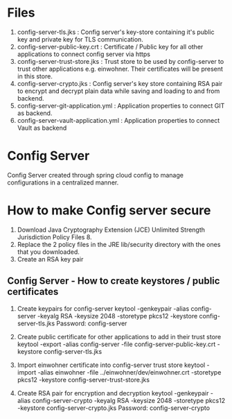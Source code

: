 Files
=====
1. config-server-tls.jks : Config server's key-store containing it's public key and private key for TLS communication.
2. config-server-public-key.crt : Certificate / Public key for all other applications to connect config server via https
3. config-server-trust-store.jks : Trust store to be used by config-server to trust other applications e.g. einwohner. Their certificates will be present in this store.
4. config-server-crypto.jks : Config server's key store containing RSA pair to encrypt and decrypt plain data while saving and loading to and from backend.
5. config-server-git-application.yml : Application properties to connect GIT as backend.
6. config-server-vault-application.yml : Application properties to connect Vault as backend

# Config Server

Config Server created through spring cloud config to manage configurations in a centralized manner.

How to make Config server secure
================================
1. Download Java Cryptography Extension (JCE) Unlimited Strength Jurisdiction Policy Files 8.
2. Replace the 2 policy files in the JRE lib/security directory with the ones that you downloaded.
3. Create an RSA key pair

Config Server - How to create keystores / public certificates
-------------------------------------------------------------
1. Create keypairs for config-server
 keytool -genkeypair -alias config-server -keyalg RSA -keysize 2048 -storetype pkcs12 -keystore config-server-tls.jks
 Password: config-server
 
2. Create public certificate for other applications to add in their trust store
 keytool -export -alias config-server -file config-server-public-key.crt -keystore config-server-tls.jks

3. Import einwohner certificate into config-server trust store
 keytool -import -alias einwohner -file ../einwohner/dev/einwohner.crt -storetype pkcs12 -keystore config-server-trust-store.jks

4. Create RSA pair for encryption and decryption
  keytool -genkeypair -alias config-server-crypto -keyalg RSA -keysize 2048 -storetype pkcs12 -keystore config-server-crypto.jks
  Password: config-server-crypto
